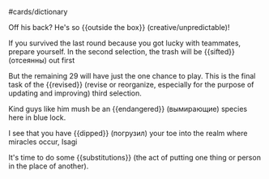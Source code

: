 #cards/dictionary 

Off his back?  He's so {{outside the box}} (creative/unpredictable)!

If you survived the last round because you got lucky with teammates, prepare yourself. In the second selection, the trash will be {{sifted}} (отсеянны) out first 

But the remaining 29 will have just the one chance to play. This is the final task of the {{revised}} (revise or reorganize, especially for the purpose of updating and improving) third selection. <!--SR:!2024-01-15,4,270-->

Kind guys like him mush be an {{endangered}} (вымирающие) species here in blue lock. <!--SR:!2024-01-15,6,250-->

I see that you have {{dipped}} (погрузил) your toe into the realm where miracles occur, Isagi

It's time to do some {{substitutions}} (the act of putting one thing or person in the place of another). <!--SR:!2024-01-22,8,250-->
